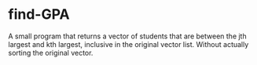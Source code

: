 # find-GPA
A small program that returns a vector of students that are between the jth largest and kth largest, inclusive in the original vector list. Without actually sorting the original vector.
